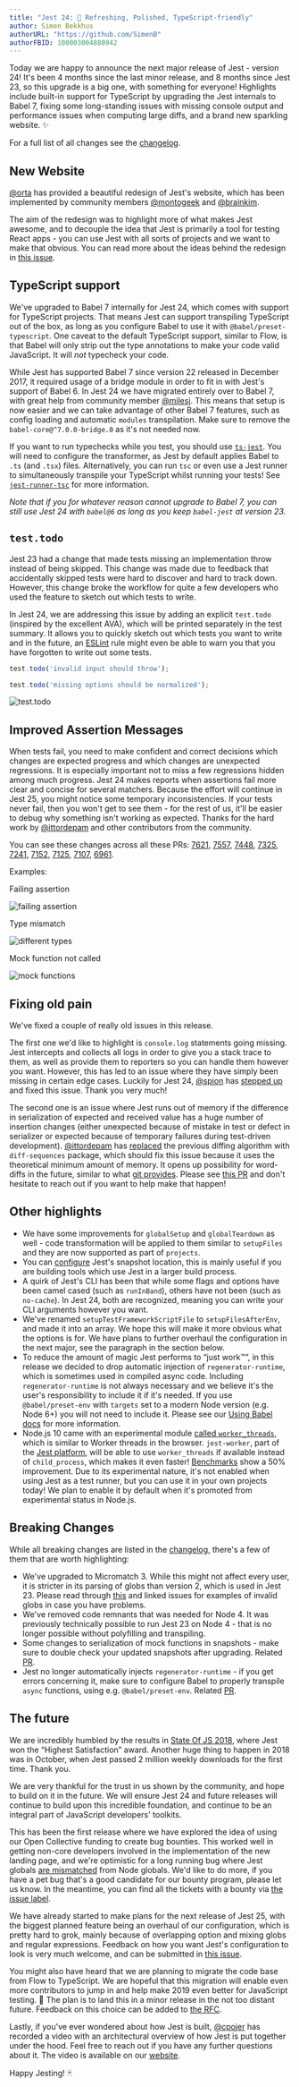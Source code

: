 ```yaml
---
title: "Jest 24: 💅 Refreshing, Polished, TypeScript-friendly"
author: Simen Bekkhus
authorURL: "https://github.com/SimenB"
authorFBID: 100003004880942
---
```


Today we are happy to announce the next major release of Jest - version 24! It's been 4 months since the last minor release, and 8 months since Jest 23, so this upgrade is a big one, with something for everyone! Highlights include built-in support for TypeScript by upgrading the Jest internals to Babel 7, fixing some long-standing issues with missing console output and performance issues when computing large diffs, and a brand new sparkling website. ✨

For a full list of all changes see the [changelog](https://github.com/facebook/jest/blob/master/CHANGELOG.md).

<!--truncate-->

## New Website

[@orta](https://twitter.com/orta) has provided a beautiful redesign of Jest's website, which has been implemented by community members [@montogeek](https://twitter.com/montogeek) and [@brainkim](https://github.com/brainkim).

The aim of the redesign was to highlight more of what makes Jest awesome, and to decouple the idea that Jest is primarily a tool for testing React apps - you can use Jest with all sorts of projects and we want to make that obvious. You can read more about the ideas behind the redesign in [this issue](https://github.com/facebook/jest/issues/7265).

## TypeScript support

We've upgraded to Babel 7 internally for Jest 24, which comes with support for TypeScript projects. That means Jest can support transpiling TypeScript out of the box, as long as you configure Babel to use it with `@babel/preset-typescript`. One caveat to the default TypeScript support, similar to Flow, is that Babel will only strip out the type annotations to make your code valid JavaScript. It will _not_ typecheck your code.

While Jest has supported Babel 7 since version 22 released in December 2017, it required usage of a bridge module in order to fit in with Jest's support of Babel 6. In Jest 24 we have migrated entirely over to Babel 7, with great help from community member [@milesj](https://github.com/milesj). This means that setup is now easier and we can take advantage of other Babel 7 features, such as config loading and automatic `modules` transpilation. Make sure to remove the `babel-core@^7.0.0-bridge.0` as it's not needed now.

If you want to run typechecks while you test, you should use [`ts-jest`](https://github.com/kulshekhar/ts-jest). You will need to configure the transformer, as Jest by default applies Babel to `.ts` (and `.tsx`) files. Alternatively, you can run `tsc` or even use a Jest runner to simultaneously transpile your TypeScript whilst running your tests! See [`jest-runner-tsc`](https://github.com/azz/jest-runner-tsc) for more information.

_Note that if you for whatever reason cannot upgrade to Babel 7, you can still use Jest 24 with `babel@6` as long as you keep `babel-jest` at version 23._

## `test.todo`

Jest 23 had a change that made tests missing an implementation throw instead of being skipped. This change was made due to feedback that accidentally skipped tests were hard to discover and hard to track down. However, this change broke the workflow for quite a few developers who used the feature to sketch out which tests to write.

In Jest 24, we are addressing this issue by adding an explicit `test.todo` (inspired by the excellent AVA), which will be printed separately in the test summary. It allows you to quickly sketch out which tests you want to write and in the future, an [ESLint](https://eslint.org/) rule might even be able to warn you that you have forgotten to write out some tests.

```js
test.todo('invalid input should throw');

test.todo('missing options should be normalized');
```

![test.todo](/img/blog/24-todo.png)

## Improved Assertion Messages

When tests fail, you need to make confident and correct decisions which changes are expected progress and which changes are unexpected regressions. It is especially important not to miss a few regressions hidden among much progress. Jest 24 makes reports when assertions fail more clear and concise for several matchers. Because the effort will continue in Jest 25, you might notice some temporary inconsistencies. If your tests never fail, then you won't get to see them - for the rest of us, it'll be easier to debug why something isn't working as expected. Thanks for the hard work by [@ittordepam](https://twitter.com/ittordepam) and other contributors from the community.

You can see these changes across all these PRs: [7621](https://github.com/facebook/jest/pull/7621), [7557](https://github.com/facebook/jest/pull/7557), [7448](https://github.com/facebook/jest/pull/7448), [7325](https://github.com/facebook/jest/pull/7325), [7241](https://github.com/facebook/jest/pull/7241), [7152](https://github.com/facebook/jest/pull/7152), [7125](https://github.com/facebook/jest/pull/7125), [7107](https://github.com/facebook/jest/pull/7107), [6961](https://github.com/facebook/jest/pull/6961).

Examples:

Failing assertion

![failing assertion](/img/blog/24-assertion-error.png)

Type mismatch

![different types](/img/blog/24-different-types.png)

Mock function not called

![mock functions](/img/blog/24-mock-function.png)

## Fixing old pain

We've fixed a couple of really old issues in this release.

The first one we'd like to highlight is `console.log` statements going missing. Jest intercepts and collects all logs in order to give you a stack trace to them, as well as provide them to reporters so you can handle them however you want. However, this has led to an issue where they have simply been missing in certain edge cases. Luckily for Jest 24, [@spion](https://twitter.com/spion) has [stepped up](https://github.com/facebook/jest/pull/6871) and fixed this issue. Thank you very much!

The second one is an issue where Jest runs out of memory if the difference in serialization of expected and received value has a huge number of insertion changes (either unexpected because of mistake in test or defect in serializer or expected because of temporary failures during test-driven development). [@ittordepam](https://twitter.com/ittordepam) has [replaced](https://github.com/facebook/jest/pull/6961) the previous diffing algorithm with `diff-sequences` package, which should fix this issue because it uses the theoretical minimum amount of memory. It opens up possibility for word-diffs in the future, similar to what [git provides](https://git-scm.com/docs/git-diff#git-diff---word-diffltmodegt). Please see [this PR](https://github.com/facebook/jest/pull/4619) and don't hesitate to reach out if you want to help make that happen!

## Other highlights

- We have some improvements for `globalSetup` and `globalTeardown` as well - code transformation will be applied to them similar to `setupFiles` and they are now supported as part of `projects`.
- You can [configure](https://github.com/facebook/jest/pull/6143) Jest's snapshot location, this is mainly useful if you are building tools which use Jest in a larger build process.
- A quirk of Jest's CLI has been that while some flags and options have been camel cased (such as `runInBand`), others have not been (such as `no-cache`). In Jest 24, both are recognized, meaning you can write your CLI arguments however you want.
- We've renamed `setupTestFrameworkScriptFile` to `setupFilesAfterEnv`, and made it into an array. We hope this will make it more obvious what the options is for. We have plans to further overhaul the configuration in the next major, see the paragraph in the section below.
- To reduce the amount of magic Jest performs to “just work™”, in this release we decided to drop automatic injection of `regenerator-runtime`, which is sometimes used in compiled async code. Including `regenerator-runtime` is not always necessary and we believe it's the user's responsibility to include it if it's needed. If you use `@babel/preset-env` with `targets` set to a modern Node version (e.g. Node 6+) you will not need to include it. Please see our [Using Babel docs](/docs/en/getting-started#using-babel) for more information.
- Node.js 10 came with an experimental module [called `worker_threads`](https://nodejs.org/api/worker_threads.html), which is similar to Worker threads in the browser. `jest-worker`, part of the [Jest platform](/docs/en/jest-platform), will be able to use `worker_threads` if available instead of `child_process`, which makes it even faster! [Benchmarks](https://github.com/facebook/jest/pull/6676) show a 50% improvement. Due to its experimental nature, it's not enabled when using Jest as a test runner, but you can use it in your own projects today! We plan to enable it by default when it's promoted from experimental status in Node.js.

## Breaking Changes

While all breaking changes are listed in the [changelog](https://github.com/facebook/jest/blob/master/CHANGELOG.md), there's a few of them that are worth highlighting:

- We've upgraded to Micromatch 3. While this might not affect every user, it is stricter in its parsing of globs than version 2, which is used in Jest 23. Please read through [this](https://github.com/micromatch/micromatch/issues/133#issuecomment-404211484) and linked issues for examples of invalid globs in case you have problems.
- We've removed code remnants that was needed for Node 4. It was previously technically possible to run Jest 23 on Node 4 - that is no longer possible without polyfilling and transpiling.
- Some changes to serialization of mock functions in snapshots - make sure to double check your updated snapshots after upgrading. Related [PR](https://github.com/facebook/jest/pull/6381).
- Jest no longer automatically injects `regenerator-runtime` - if you get errors concerning it, make sure to configure Babel to properly transpile `async` functions, using e.g. `@babel/preset-env`. Related [PR](https://github.com/facebook/jest/pull/7595).

## The future

We are incredibly humbled by the results in [State Of JS 2018](https://2018.stateofjs.com/awards/), where Jest won the “Highest Satisfaction” award. Another huge thing to happen in 2018 was in October, when Jest passed 2 million weekly downloads for the first time. Thank you.

We are very thankful for the trust in us shown by the community, and hope to build on it in the future. We will ensure Jest 24 and future releases will continue to build upon this incredible foundation, and continue to be an integral part of JavaScript developers' toolkits.

This has been the first release where we have explored the idea of using our Open Collective funding to create bug bounties. This worked well in getting non-core developers involved in the implementation of the new landing page, and we're optimistic for a long running bug where Jest globals [are mismatched](https://github.com/facebook/jest/issues/2549) from Node globals. We'd like to do more, if you have a pet bug that's a good candidate for our bounty program, please let us know. In the meantime, you can find all the tickets with a bounty via [the issue label](https://github.com/facebook/jest/labels/Has%20Bounty).

We have already started to make plans for the next release of Jest 25, with the biggest planned feature being an overhaul of our configuration, which is pretty hard to grok, mainly because of overlapping option and mixing globs and regular expressions. Feedback on how you want Jest's configuration to look is very much welcome, and can be submitted in [this issue](https://github.com/facebook/jest/issues/7185).

You might also have heard that we are planning to migrate the code base from Flow to TypeScript. We are hopeful that this migration will enable even more contributors to jump in and help make 2019 even better for JavaScript testing. 🚀 The plan is to land this in a minor release in the not too distant future. Feedback on this choice can be added to [the RFC](https://github.com/facebook/jest/pull/7554).

Lastly, if you've ever wondered about how Jest is built, [@cpojer](https://twitter.com/cpojer) has recorded a video with an architectural overview of how Jest is put together under the hood. Feel free to reach out if you have any further questions about it. The video is available on our [website](https://jestjs.io/docs/en/next/architecture).

Happy Jesting! 🃏
